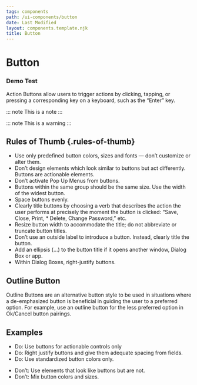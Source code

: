 ```yaml
---
tags: components
path: /ui-components/button
date: Last Modified
layout: components.template.njk
title: Button
---
```


# Button

### Demo Test

Action Buttons allow users to trigger actions by clicking, tapping, or pressing a corresponding key on a keyboard, such as the “Enter” key.

::: note
This is a note
:::

::: note
This is a warning
:::

## Rules of Thumb {.rules-of-thumb}

- Use only predefined button colors, sizes and fonts — don’t customize or alter them.
- Don’t design elements which look similar to buttons but act differently. Buttons are actionable elements.
- Don’t activate Pop Up Menus from buttons.
- Buttons within the same group should be the same size. Use the width of the widest button.
- Space buttons evenly.
- Clearly title buttons by choosing a verb that describes the action the user performs at precisely the moment the button is clicked: “Save, Close, Print, \* Delete, Change Password,” etc.
- Resize button width to accommodate the title; do not abbreviate or truncate button titles.
- Don’t use an outside label to introduce a button. Instead, clearly title the button.
- Add an ellipsis (…) to the button title if it opens another window, Dialog Box or app.
- Within Dialog Boxes, right-justify buttons.

## Outline Button

Outline Buttons are an alternative button style to be used in situations where a de-emphasized button is beneficial in guiding the user to a preferred option. For example, use an outline button for the less preferred option in Ok/Cancel button pairings.

## Examples


<section class="dos-and-donts">

<ul>
<li>Do: Use buttons for actionable controls only</li>
<li>Do: Right justify buttons and give them adequate spacing from fields.</li>
<li>Do: Use standardized button colors only.</li>
</ul>

<ul>
<li>Don’t: Use elements that look like buttons but are not.</li>
<li>Don’t: Mix button colors and sizes.</li>
</ul>
</section>
